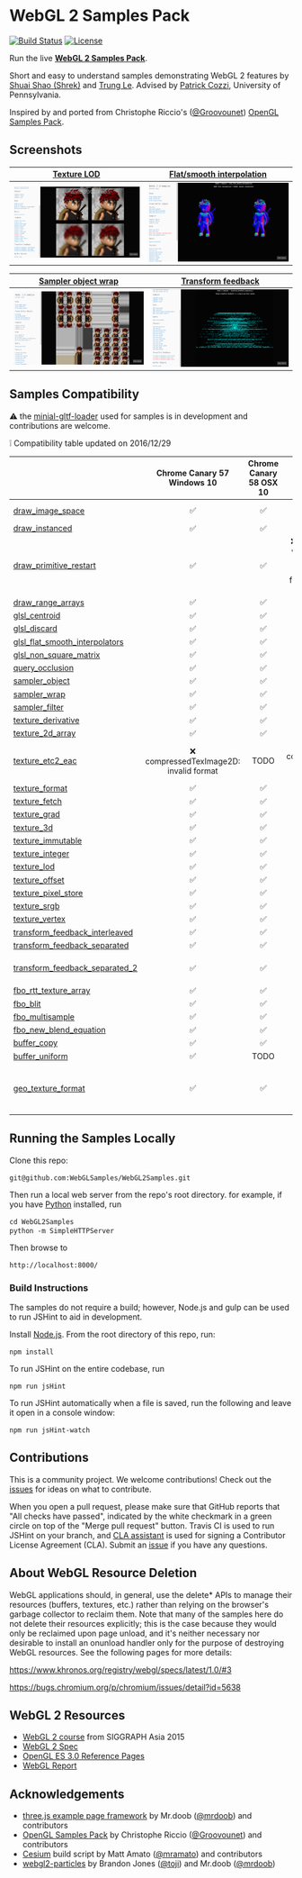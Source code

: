 WebGL 2 Samples Pack
=====================

[![Build Status](https://travis-ci.org/WebGLSamples/WebGL2Samples.svg?branch=master)](https://travis-ci.org/WebGLSamples/WebGL2Samples)
[![License](http://img.shields.io/:license-mit-blue.svg)](https://github.com/WebGLSamples/WebGL2Samples/blob/master/LICENSE.md)

Run the live **[WebGL 2 Samples Pack](http://webglsamples.org/WebGL2Samples/)**.

Short and easy to understand samples demonstrating WebGL 2 features by [Shuai Shao (Shrek)](https://shrekshao.github.io) and [Trung Le](http://www.trungtuanle.com/). Advised by [Patrick Cozzi](http://www.seas.upenn.edu/~pcozzi/), University of Pennsylvania.

Inspired by and ported from Christophe Riccio's ([@Groovounet](https://github.com/Groovounet)) [OpenGL Samples Pack](https://github.com/g-truc/ogl-samples).

## Screenshots

| [Texture LOD](http://webglsamples.org/WebGL2Samples/#texture_lod) | [Flat/smooth interpolation](http://webglsamples.org/WebGL2Samples/#glsl_flat_smooth_interpolators) |
| --- | ----|
|[![Screenshot texture LOD](assets/img/screenshot_texture_lod.png)](http://webglsamples.org/WebGL2Samples/#texture_lod) | [![Screenshot flat smooth](assets/img/screenshot_flat_smooth.png)](http://webglsamples.org/WebGL2Samples/#glsl_flat_smooth_interpolators)|

| [Sampler object wrap](http://webglsamples.org/WebGL2Samples/#sampler_wrap) | [Transform feedback](http://webglsamples.org/WebGL2Samples/#transform_feedback_separated_2) |
| --- | ----|
|[![Screenshot sampler object wrap](assets/img/screenshot_sampler_object.png)](http://webglsamples.org/WebGL2Samples/#sampler_wrap) | [![Screenshot transform feedback](assets/img/screenshot_transform_feedback.png)](http://webglsamples.org/WebGL2Samples/#transform_feedback_separated_2)|

## Samples Compatibility

:warning: the [minial-gltf-loader](https://github.com/shrekshao/minimal-gltf-loader) used for samples is in development and contributions are welcome.

:grey_exclamation: Compatibility table updated on 2016/12/29

|              | Chrome Canary 57 Windows 10| Chrome Canary 58 OSX 10| Firefox Nightly 53 Windows 10| Firefox Developer Edition 52 OSX 10|
|--------------|:-----------------:|:--------------------------------------:|:-----------------:|:-----------------------:|
|[draw_image_space](http://webglsamples.org/WebGL2Samples/#draw_image_space)|:white_check_mark:|:white_check_mark:|:white_check_mark:|:x: `gl_VertexID` not supported|
|[draw_instanced](http://webglsamples.org/WebGL2Samples/#draw_instanced)|:white_check_mark: |:white_check_mark:| :white_check_mark:|:white_check_mark:|
|[draw_primitive_restart](http://webglsamples.org/WebGL2Samples/#draw_primitive_restart)|:white_check_mark:|:white_check_mark:|:x:drawElements: bound vertex attribute buffers do not have sufficient size for given indices from the bound element array|:x:not working|
|[draw_range_arrays](http://webglsamples.org/WebGL2Samples/#draw_range_arrays)|:white_check_mark: | :white_check_mark:|:white_check_mark:|:white_check_mark:|
|[glsl_centroid](http://webglsamples.org/WebGL2Samples/#glsl_centroid)|:white_check_mark: |:white_check_mark: | :white_check_mark:|:white_check_mark:|
|[glsl_discard](http://webglsamples.org/WebGL2Samples/#glsl_discard)|:white_check_mark: |:white_check_mark:| :white_check_mark:|:white_check_mark:|
|[glsl_flat_smooth_interpolators](http://webglsamples.org/WebGL2Samples/#glsl_flat_smooth_interpolators)|:white_check_mark: |:white_check_mark:| :white_check_mark: |:white_check_mark:|
|[glsl_non_square_matrix](http://webglsamples.org/WebGL2Samples/#glsl_non_square_matrix)|:white_check_mark: |:white_check_mark:| :white_check_mark: |:white_check_mark:|
|[query_occlusion](http://webglsamples.org/WebGL2Samples/#query_occlusion)|:white_check_mark:|:white_check_mark:| :white_check_mark:|:white_check_mark:|
|[sampler_object](http://webglsamples.org/WebGL2Samples/#sampler_filter)|:white_check_mark:|:white_check_mark:| :white_check_mark:|:white_check_mark:|
|[sampler_wrap](http://webglsamples.org/WebGL2Samples/#sampler_filter)|:white_check_mark:|:white_check_mark:| :white_check_mark:|:white_check_mark:|
|[sampler_filter](http://webglsamples.org/WebGL2Samples/#sampler_filter)|:white_check_mark:|:white_check_mark:|:white_check_mark:|:white_check_mark:|
|[texture_derivative](http://webglsamples.org/WebGL2Samples/#texture_derivative)|:white_check_mark:|:white_check_mark:|:white_check_mark:|:white_check_mark:|
|[texture_2d_array](http://webglsamples.org/WebGL2Samples/#texture_2d_array)|:white_check_mark:|:white_check_mark:|:white_check_mark:|:white_check_mark:|
|[texture_etc2_eac](http://webglsamples.org/WebGL2Samples/#texture_etc2_eac)|:x: compressedTexImage2D: invalid format|TODO|:x: compressedTexImage2D: Invalid internalFormat: 0x9278 |:x: not working|
|[texture_format](http://webglsamples.org/WebGL2Samples/#texture_format)|:white_check_mark:|:white_check_mark:|:white_check_mark:|:white_check_mark:|
|[texture_fetch](http://webglsamples.org/WebGL2Samples/#texture_fetch)|:white_check_mark:|:white_check_mark:|:white_check_mark:|:white_check_mark:|
|[texture_grad](http://webglsamples.org/WebGL2Samples/#texture_grad)|:white_check_mark:|:white_check_mark:|:white_check_mark:|:white_check_mark:|
|[texture_3d](http://webglsamples.org/WebGL2Samples/#texture_3d)|:white_check_mark:|:white_check_mark:|:white_check_mark:|:white_check_mark:|
|[texture_immutable](http://webglsamples.org/WebGL2Samples/#texture_immutable)|:white_check_mark:|:white_check_mark:|:white_check_mark:|:white_check_mark:|
|[texture_integer](http://webglsamples.org/WebGL2Samples/#texture_integer)|:white_check_mark:|:white_check_mark:|:white_check_mark:|:white_check_mark:|
|[texture_lod](http://webglsamples.org/WebGL2Samples/#texture_lod)|:white_check_mark:|:white_check_mark:|:white_check_mark:|:white_check_mark:|
|[texture_offset](http://webglsamples.org/WebGL2Samples/#texture_offset)|:white_check_mark:|:white_check_mark:|:white_check_mark:|:white_check_mark:|
|[texture_pixel_store](http://webglsamples.org/WebGL2Samples/#texture_pixel_store)|:white_check_mark:|:white_check_mark:|:white_check_mark:|:white_check_mark:|
|[texture_srgb](http://webglsamples.org/WebGL2Samples/#texture_srgb)|:white_check_mark:|:white_check_mark:|:white_check_mark:|:white_check_mark:|
|[texture_vertex](http://webglsamples.org/WebGL2Samples/#texture_vertex)|:white_check_mark:|:white_check_mark:|:white_check_mark:|:white_check_mark:|
|[transform_feedback_interleaved](http://webglsamples.org/WebGL2Samples/#transform_feedback_interleaved)|:white_check_mark:|:white_check_mark:|:white_check_mark:|:white_check_mark:|
|[transform_feedback_separated](http://webglsamples.org/WebGL2Samples/#transform_feedback_separated)|:white_check_mark:|:white_check_mark:|:white_check_mark:|:white_check_mark:|
|[transform_feedback_separated_2](http://webglsamples.org/WebGL2Samples/#transform_feedback_separated_2)|:white_check_mark:|:white_check_mark:|:white_check_mark:|:x: exceeded maxium varyings for transform feedback|
|[fbo_rtt_texture_array](http://webglsamples.org/WebGL2Samples/#fbo_rtt_texture_array)|:white_check_mark:|:white_check_mark:|:white_check_mark:|:white_check_mark:|
|[fbo_blit](http://webglsamples.org/WebGL2Samples/#fbo_blit)|:white_check_mark:|:white_check_mark:|:white_check_mark:|:white_check_mark:|
|[fbo_multisample](http://webglsamples.org/WebGL2Samples/#fbo_multisample)|:white_check_mark:|:white_check_mark:|:white_check_mark:|:white_check_mark:|
|[fbo_new_blend_equation](http://webglsamples.org/WebGL2Samples/#fbo_new_blend_equation)|:white_check_mark:|:white_check_mark:|:white_check_mark:|:white_check_mark:|
|[buffer_copy](http://webglsamples.org/WebGL2Samples/#buffer_copy)|:white_check_mark:|:white_check_mark:|:white_check_mark:|:white_check_mark:|
|[buffer_uniform](http://webglsamples.org/WebGL2Samples/#buffer_uniform)|:white_check_mark:|TODO|:white_check_mark:|TODO|
|[geo_texture_format](http://webglsamples.org/WebGL2Samples/#geo_texture_format)|:white_check_mark:|:white_check_mark:|:white_check_mark:|:x:Error: WebGL: drawElementsInstanced: integer overflow occured while checking vertex attrib 2|


## Running the Samples Locally

Clone this repo:
```
git@github.com:WebGLSamples/WebGL2Samples.git
```

Then run a local web server from the repo's root directory.  for example, if you have [Python](https://www.python.org/) installed, run
```
cd WebGL2Samples
python -m SimpleHTTPServer
```
Then browse to
```
http://localhost:8000/
```

### Build Instructions

The samples do not require a build; however, Node.js and gulp can be used to run JSHint to aid in development.

Install [Node.js](http://nodejs.org/).  From the root directory of this repo, run:
```
npm install
```
To run JSHint on the entire codebase, run
```
npm run jsHint
```
To run JSHint automatically when a file is saved, run the following and leave it open in a console window:
```
npm run jsHint-watch
```

## Contributions

This is a community project.  We welcome contributions!  Check out the [issues](https://github.com/WebGLSamples/WebGL2Samples/issues) for ideas on what to contribute.

When you open a pull request, please make sure that GitHub reports that "All checks have passed", indicated by the white checkmark in a green circle on top of the "Merge pull request" button.  Travis CI is used to run JSHint on your branch, and [CLA assistant](https://cla-assistant.io/) is used for signing a Contributor License Agreement (CLA).  Submit an [issue](https://github.com/WebGLSamples/WebGL2Samples/issues) if you have any questions.

## About WebGL Resource Deletion

WebGL applications should, in general, use the delete* APIs to manage their resources (buffers, textures, etc.) rather than relying on the browser's garbage collector to reclaim them. Note that many of the samples here do not delete their resources explicitly; this is the case because they would only be reclaimed upon page unload, and it's neither necessary nor desirable to install an onunload handler only for the purpose of destroying WebGL resources. See the following pages for more details:

https://www.khronos.org/registry/webgl/specs/latest/1.0/#3

https://bugs.chromium.org/p/chromium/issues/detail?id=5638

## WebGL 2 Resources

* [WebGL 2 course](https://docs.google.com/presentation/d/1Orx0GB0cQcYhHkYsaEcoo5js3c5-pv7ahPniIRIzzfg/edit?usp=sharing) from SIGGRAPH Asia 2015
* [WebGL 2 Spec](https://www.khronos.org/registry/webgl/specs/latest/2.0/)
* [OpenGL ES 3.0 Reference Pages](https://www.khronos.org/opengles/sdk/docs/man3/)
* [WebGL Report](http://webglreport.com/)

## Acknowledgements

* [three.js example page framework](https://github.com/mrdoob/three.js) by Mr.doob ([@mrdoob](https://github.com/mrdoob)) and contributors
* [OpenGL Samples Pack](https://github.com/g-truc/ogl-samples) by Christophe Riccio ([@Groovounet](https://github.com/Groovounet)) and contributors
* [Cesium](https://github.com/AnalyticalGraphicsInc/cesium) build script by Matt Amato ([@mramato](https://github.com/mramato)) and contributors
* [webgl2-particles](https://github.com/toji/webgl2-particles) by Brandon Jones ([@toji](https://github.com/toji)) and Mr.doob ([@mrdoob](https://github.com/mrdoob))
